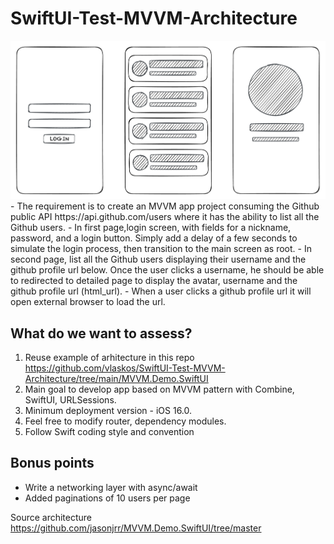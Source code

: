 # SwiftUI-Test-MVVM-Architecture

<img width="811" alt="Screenshot 2024-02-02 at 4 52 33 PM" src="https://github.com/vlaskos/SwiftUI-Test-MVVM-Architecture/blob/main/test.jpg">

<br>
- The requirement is to create an MVVM app project consuming the Github public API https://api.github.com/users where it has the ability to list all the Github users. 
- In first page,login screen, with fields for a nickname, password, and a login button. Simply add a delay of a few seconds to simulate the login process, then transition to the main screen as root.
- In second page, list all the Github users displaying their username and the github profile url below. Once the user clicks a username, he should be able to redirected to detailed page to display the avatar, username and the github profile url (html_url). 
- When a user clicks a github profile url it will open external browser to load the url.

## What do we want to assess?

1. Reuse example of arhitecture in this repo https://github.com/vlaskos/SwiftUI-Test-MVVM-Architecture/tree/main/MVVM.Demo.SwiftUI
2. Main goal to develop app based on MVVM pattern with Combine, SwiftUI, URLSessions.
3. Minimum deployment version - iOS 16.0.
4. Feel free to modify router, dependency modules.
5. Follow Swift coding style and convention

## Bonus points

- Write a networking layer with async/await
- Added paginations of 10 users per page

Source architecture https://github.com/jasonjrr/MVVM.Demo.SwiftUI/tree/master
